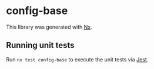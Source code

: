 # config-base

This library was generated with [Nx](https://nx.dev).

## Running unit tests

Run `nx test config-base` to execute the unit tests via [Jest](https://jestjs.io).
